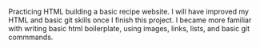Practicing HTML building a basic recipe website. I will have improved my HTML and basic git skills once I finish this project.
I became more familiar with writing basic html boilerplate, using images, links, lists, and basic git commmands.